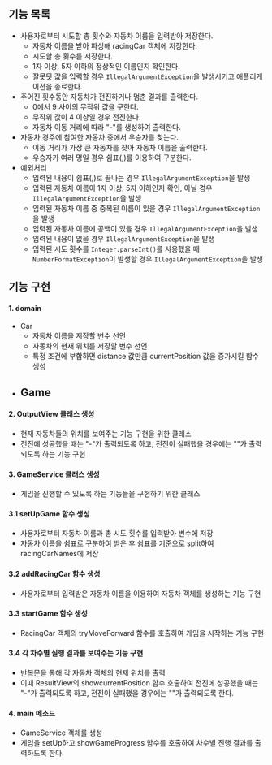 ## 기능 목록

- 사용자로부터 시도할 총 횟수와 자동차 이름을 입력받아 저장한다.
    - 자동차 이름을 받아 파싱해 racingCar 객체에 저장한다.
    - 시도할 총 횟수를 저장한다.
    - 1자 이상, 5자 이하의 정상적인 이름인지 확인한다.
    - 잘못됫 값을 입력할 경우 `IllegalArgumentException`을 발생시키고 애플리케이션을 종료한다.
- 주어진 횟수동안 자동차가 전진하거나 멈춘 결과를 출력한다.
    - 0에서 9 사이의 무작위 값을 구한다.
    - 무작위 값이 4 이상일 경우 전진한다.
    - 자동차 이동 거리에 따라 "-"를 생성하여 출력한다.
- 자동차 경주에 참여한 자동차 중에서 우승자를 찾는다.
    - 이동 거리가 가장 큰 자동차를 찾아 자동차 이름을 출력한다.
    - 우승자가 여러 명일 경우 쉼표(,)를 이용하여 구분한다.
- 예외처리
    - 입력된 내용이 쉼표(,)로 끝나는 경우 `IllegalArgumentException`을 발생
    - 입력된 자동차 이름이 1자 이상, 5자 이하인지 확인, 아닐 경우 `IllegalArgumentException`을 발생
    - 입력된 자동차 이름 중 중복된 이름이 있을 경우 `IllegalArgumentException`을 발생
    - 입력된 자동차 이름에 공백이 있을 경우 `IllegalArgumentException`을 발생
    - 입력된 내용이 없을 경우 `IllegalArgumentException`을 발생
    - 입력된 시도 횟수를 `Integer.parseInt()`를 사용했을 때 `NumberFormatException`이 발생할 경우 `IllegalArgumentException`을 발생

## 기능 구현

#### 1. domain

- Car
    - 자동차 이름을 저장할 변수 선언
    - 자동차의 현재 위치를 저장할 변수 선언
    - 특정 조건에 부합하면 distance 값만큼 currentPosition 값을 증가시킬 함수 생성
- Game
  - 

#### 2. OutputView 클래스 생성

- 현재 자동차들의 위치를 보여주는 기능 구현을 위한 클래스
- 전진에 성공했을 때는 "-"가 출력되도록 하고, 전진이 실패했을 경우에는 ""가 출력되도록 하는 기능 구현

#### 3. GameService 클래스 생성

- 게임을 진행할 수 있도록 하는 기능들을 구현하기 위한 클래스

#### 3.1 setUpGame 함수 생성

- 사용자로부터 자동차 이름과 총 시도 횟수를 입력받아 변수에 저장
- 자동차 이름을 쉼표로 구분하여 받은 후 쉼표를 기준으로 split하여 racingCarNames에 저장

#### 3.2 addRacingCar 함수 생성

- 사용자로부터 입력받은 자동차 이름을 이용하여 자동차 객체를 생성하는 기능 구현

#### 3.3 startGame 함수 생성

- RacingCar 객체의 tryMoveForward 함수를 호출하여 게임을 시작하는 기능 구현

#### 3.4 각 차수별 실행 결과를 보여주는 기능 구현

- 반복문을 통해 각 자동차 객체의 현재 위치를 출력
- 이때 ResultView의 showcurrentPosition 함수 호출하여 전진에 성공했을 때는 "-"가 출력되도록 하고, 전진이 실패했을 경우에는 ""가 출력되도록 한다.

#### 4. main 메소드

- GameService 객체를 생성
- 게임을 setUp하고 showGameProgress 함수를 호출하여 차수별 진행 결과를 출력하도록 한다.